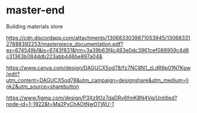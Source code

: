 # master-end
Building materials store

https://cdn.discordapp.com/attachments/1306833039871053945/1306833127888392253/masterpiece_documentation.pdf?ex=674549b1&is=6743f831&hm=3a39b63f4c483e0dc3961cef088959c4d6c31363b084ddb223abb446be897a04&

https://www.canva.com/design/DAGUCX5od78/fz7NC8N1_zLdR9p01N7Kpw/edit?utm_content=DAGUCX5od78&utm_campaign=designshare&utm_medium=link2&utm_source=sharebutton

https://www.figma.com/design/P3Xz9Oz7daDRv6fmK8N4Vq/Untitled?node-id=1-1922&t=Ma2PyChAOtNwOTWU-1
